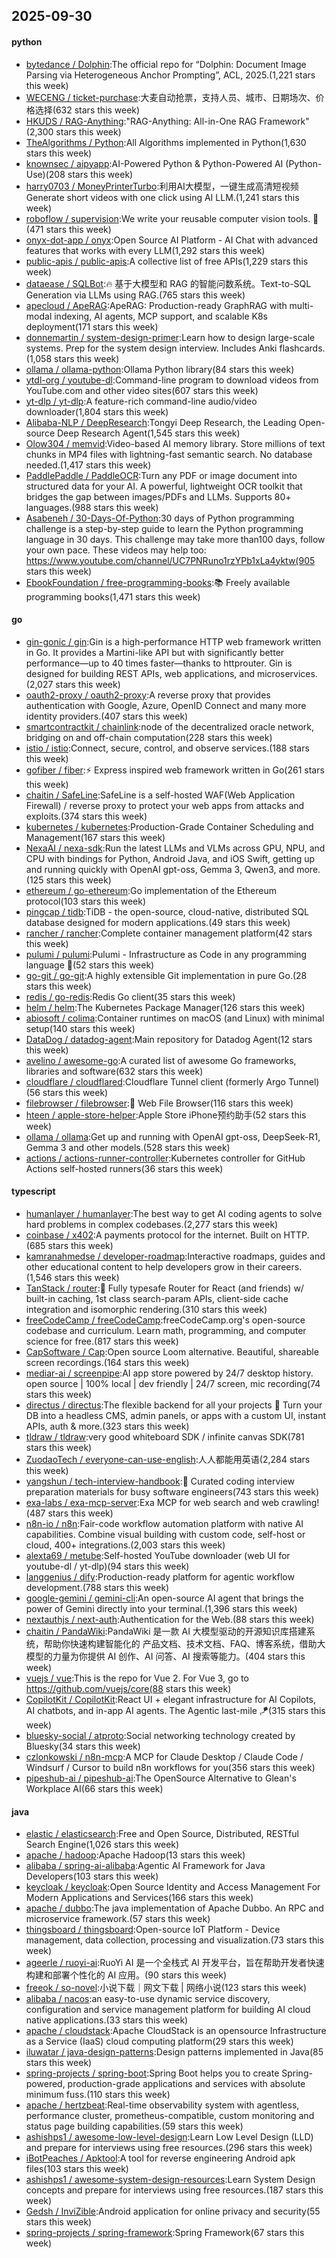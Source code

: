 ## 2025-09-30

#### python
* [bytedance / Dolphin](https://github.com/bytedance/Dolphin):The official repo for “Dolphin: Document Image Parsing via Heterogeneous Anchor Prompting”, ACL, 2025.(1,221 stars this week)
* [WECENG / ticket-purchase](https://github.com/WECENG/ticket-purchase):大麦自动抢票，支持人员、城市、日期场次、价格选择(632 stars this week)
* [HKUDS / RAG-Anything](https://github.com/HKUDS/RAG-Anything):"RAG-Anything: All-in-One RAG Framework"(2,300 stars this week)
* [TheAlgorithms / Python](https://github.com/TheAlgorithms/Python):All Algorithms implemented in Python(1,630 stars this week)
* [knownsec / aipyapp](https://github.com/knownsec/aipyapp):AI-Powered Python & Python-Powered AI (Python-Use)(208 stars this week)
* [harry0703 / MoneyPrinterTurbo](https://github.com/harry0703/MoneyPrinterTurbo):利用AI大模型，一键生成高清短视频 Generate short videos with one click using AI LLM.(1,241 stars this week)
* [roboflow / supervision](https://github.com/roboflow/supervision):We write your reusable computer vision tools. 💜(471 stars this week)
* [onyx-dot-app / onyx](https://github.com/onyx-dot-app/onyx):Open Source AI Platform - AI Chat with advanced features that works with every LLM(1,292 stars this week)
* [public-apis / public-apis](https://github.com/public-apis/public-apis):A collective list of free APIs(1,229 stars this week)
* [dataease / SQLBot](https://github.com/dataease/SQLBot):🔥 基于大模型和 RAG 的智能问数系统。Text-to-SQL Generation via LLMs using RAG.(765 stars this week)
* [apecloud / ApeRAG](https://github.com/apecloud/ApeRAG):ApeRAG: Production-ready GraphRAG with multi-modal indexing, AI agents, MCP support, and scalable K8s deployment(171 stars this week)
* [donnemartin / system-design-primer](https://github.com/donnemartin/system-design-primer):Learn how to design large-scale systems. Prep for the system design interview. Includes Anki flashcards.(1,058 stars this week)
* [ollama / ollama-python](https://github.com/ollama/ollama-python):Ollama Python library(84 stars this week)
* [ytdl-org / youtube-dl](https://github.com/ytdl-org/youtube-dl):Command-line program to download videos from YouTube.com and other video sites(607 stars this week)
* [yt-dlp / yt-dlp](https://github.com/yt-dlp/yt-dlp):A feature-rich command-line audio/video downloader(1,804 stars this week)
* [Alibaba-NLP / DeepResearch](https://github.com/Alibaba-NLP/DeepResearch):Tongyi Deep Research, the Leading Open-source Deep Research Agent(1,545 stars this week)
* [Olow304 / memvid](https://github.com/Olow304/memvid):Video-based AI memory library. Store millions of text chunks in MP4 files with lightning-fast semantic search. No database needed.(1,417 stars this week)
* [PaddlePaddle / PaddleOCR](https://github.com/PaddlePaddle/PaddleOCR):Turn any PDF or image document into structured data for your AI. A powerful, lightweight OCR toolkit that bridges the gap between images/PDFs and LLMs. Supports 80+ languages.(988 stars this week)
* [Asabeneh / 30-Days-Of-Python](https://github.com/Asabeneh/30-Days-Of-Python):30 days of Python programming challenge is a step-by-step guide to learn the Python programming language in 30 days. This challenge may take more than100 days, follow your own pace. These videos may help too: https://www.youtube.com/channel/UC7PNRuno1rzYPb1xLa4yktw(905 stars this week)
* [EbookFoundation / free-programming-books](https://github.com/EbookFoundation/free-programming-books):📚 Freely available programming books(1,471 stars this week)

#### go
* [gin-gonic / gin](https://github.com/gin-gonic/gin):Gin is a high-performance HTTP web framework written in Go. It provides a Martini-like API but with significantly better performance—up to 40 times faster—thanks to httprouter. Gin is designed for building REST APIs, web applications, and microservices.(2,027 stars this week)
* [oauth2-proxy / oauth2-proxy](https://github.com/oauth2-proxy/oauth2-proxy):A reverse proxy that provides authentication with Google, Azure, OpenID Connect and many more identity providers.(407 stars this week)
* [smartcontractkit / chainlink](https://github.com/smartcontractkit/chainlink):node of the decentralized oracle network, bridging on and off-chain computation(228 stars this week)
* [istio / istio](https://github.com/istio/istio):Connect, secure, control, and observe services.(188 stars this week)
* [gofiber / fiber](https://github.com/gofiber/fiber):⚡️ Express inspired web framework written in Go(261 stars this week)
* [chaitin / SafeLine](https://github.com/chaitin/SafeLine):SafeLine is a self-hosted WAF(Web Application Firewall) / reverse proxy to protect your web apps from attacks and exploits.(374 stars this week)
* [kubernetes / kubernetes](https://github.com/kubernetes/kubernetes):Production-Grade Container Scheduling and Management(167 stars this week)
* [NexaAI / nexa-sdk](https://github.com/NexaAI/nexa-sdk):Run the latest LLMs and VLMs across GPU, NPU, and CPU with bindings for Python, Android Java, and iOS Swift, getting up and running quickly with OpenAI gpt-oss, Gemma 3, Qwen3, and more.(125 stars this week)
* [ethereum / go-ethereum](https://github.com/ethereum/go-ethereum):Go implementation of the Ethereum protocol(103 stars this week)
* [pingcap / tidb](https://github.com/pingcap/tidb):TiDB - the open-source, cloud-native, distributed SQL database designed for modern applications.(49 stars this week)
* [rancher / rancher](https://github.com/rancher/rancher):Complete container management platform(42 stars this week)
* [pulumi / pulumi](https://github.com/pulumi/pulumi):Pulumi - Infrastructure as Code in any programming language 🚀(52 stars this week)
* [go-git / go-git](https://github.com/go-git/go-git):A highly extensible Git implementation in pure Go.(28 stars this week)
* [redis / go-redis](https://github.com/redis/go-redis):Redis Go client(35 stars this week)
* [helm / helm](https://github.com/helm/helm):The Kubernetes Package Manager(126 stars this week)
* [abiosoft / colima](https://github.com/abiosoft/colima):Container runtimes on macOS (and Linux) with minimal setup(140 stars this week)
* [DataDog / datadog-agent](https://github.com/DataDog/datadog-agent):Main repository for Datadog Agent(12 stars this week)
* [avelino / awesome-go](https://github.com/avelino/awesome-go):A curated list of awesome Go frameworks, libraries and software(632 stars this week)
* [cloudflare / cloudflared](https://github.com/cloudflare/cloudflared):Cloudflare Tunnel client (formerly Argo Tunnel)(56 stars this week)
* [filebrowser / filebrowser](https://github.com/filebrowser/filebrowser):📂 Web File Browser(116 stars this week)
* [hteen / apple-store-helper](https://github.com/hteen/apple-store-helper):Apple Store iPhone预约助手(52 stars this week)
* [ollama / ollama](https://github.com/ollama/ollama):Get up and running with OpenAI gpt-oss, DeepSeek-R1, Gemma 3 and other models.(528 stars this week)
* [actions / actions-runner-controller](https://github.com/actions/actions-runner-controller):Kubernetes controller for GitHub Actions self-hosted runners(36 stars this week)

#### typescript
* [humanlayer / humanlayer](https://github.com/humanlayer/humanlayer):The best way to get AI coding agents to solve hard problems in complex codebases.(2,277 stars this week)
* [coinbase / x402](https://github.com/coinbase/x402):A payments protocol for the internet. Built on HTTP.(685 stars this week)
* [kamranahmedse / developer-roadmap](https://github.com/kamranahmedse/developer-roadmap):Interactive roadmaps, guides and other educational content to help developers grow in their careers.(1,546 stars this week)
* [TanStack / router](https://github.com/TanStack/router):🤖 Fully typesafe Router for React (and friends) w/ built-in caching, 1st class search-param APIs, client-side cache integration and isomorphic rendering.(310 stars this week)
* [freeCodeCamp / freeCodeCamp](https://github.com/freeCodeCamp/freeCodeCamp):freeCodeCamp.org's open-source codebase and curriculum. Learn math, programming, and computer science for free.(817 stars this week)
* [CapSoftware / Cap](https://github.com/CapSoftware/Cap):Open source Loom alternative. Beautiful, shareable screen recordings.(164 stars this week)
* [mediar-ai / screenpipe](https://github.com/mediar-ai/screenpipe):AI app store powered by 24/7 desktop history. open source | 100% local | dev friendly | 24/7 screen, mic recording(74 stars this week)
* [directus / directus](https://github.com/directus/directus):The flexible backend for all your projects 🐰 Turn your DB into a headless CMS, admin panels, or apps with a custom UI, instant APIs, auth & more.(323 stars this week)
* [tldraw / tldraw](https://github.com/tldraw/tldraw):very good whiteboard SDK / infinite canvas SDK(781 stars this week)
* [ZuodaoTech / everyone-can-use-english](https://github.com/ZuodaoTech/everyone-can-use-english):人人都能用英语(2,284 stars this week)
* [yangshun / tech-interview-handbook](https://github.com/yangshun/tech-interview-handbook):💯 Curated coding interview preparation materials for busy software engineers(743 stars this week)
* [exa-labs / exa-mcp-server](https://github.com/exa-labs/exa-mcp-server):Exa MCP for web search and web crawling!(487 stars this week)
* [n8n-io / n8n](https://github.com/n8n-io/n8n):Fair-code workflow automation platform with native AI capabilities. Combine visual building with custom code, self-host or cloud, 400+ integrations.(2,003 stars this week)
* [alexta69 / metube](https://github.com/alexta69/metube):Self-hosted YouTube downloader (web UI for youtube-dl / yt-dlp)(94 stars this week)
* [langgenius / dify](https://github.com/langgenius/dify):Production-ready platform for agentic workflow development.(788 stars this week)
* [google-gemini / gemini-cli](https://github.com/google-gemini/gemini-cli):An open-source AI agent that brings the power of Gemini directly into your terminal.(1,396 stars this week)
* [nextauthjs / next-auth](https://github.com/nextauthjs/next-auth):Authentication for the Web.(88 stars this week)
* [chaitin / PandaWiki](https://github.com/chaitin/PandaWiki):PandaWiki 是一款 AI 大模型驱动的开源知识库搭建系统，帮助你快速构建智能化的 产品文档、技术文档、FAQ、博客系统，借助大模型的力量为你提供 AI 创作、AI 问答、AI 搜索等能力。(404 stars this week)
* [vuejs / vue](https://github.com/vuejs/vue):This is the repo for Vue 2. For Vue 3, go to https://github.com/vuejs/core(88 stars this week)
* [CopilotKit / CopilotKit](https://github.com/CopilotKit/CopilotKit):React UI + elegant infrastructure for AI Copilots, AI chatbots, and in-app AI agents. The Agentic last-mile 🪁(315 stars this week)
* [bluesky-social / atproto](https://github.com/bluesky-social/atproto):Social networking technology created by Bluesky(34 stars this week)
* [czlonkowski / n8n-mcp](https://github.com/czlonkowski/n8n-mcp):A MCP for Claude Desktop / Claude Code / Windsurf / Cursor to build n8n workflows for you(356 stars this week)
* [pipeshub-ai / pipeshub-ai](https://github.com/pipeshub-ai/pipeshub-ai):The OpenSource Alternative to Glean's Workplace AI(66 stars this week)

#### java
* [elastic / elasticsearch](https://github.com/elastic/elasticsearch):Free and Open Source, Distributed, RESTful Search Engine(1,026 stars this week)
* [apache / hadoop](https://github.com/apache/hadoop):Apache Hadoop(13 stars this week)
* [alibaba / spring-ai-alibaba](https://github.com/alibaba/spring-ai-alibaba):Agentic AI Framework for Java Developers(103 stars this week)
* [keycloak / keycloak](https://github.com/keycloak/keycloak):Open Source Identity and Access Management For Modern Applications and Services(166 stars this week)
* [apache / dubbo](https://github.com/apache/dubbo):The java implementation of Apache Dubbo. An RPC and microservice framework.(57 stars this week)
* [thingsboard / thingsboard](https://github.com/thingsboard/thingsboard):Open-source IoT Platform - Device management, data collection, processing and visualization.(73 stars this week)
* [ageerle / ruoyi-ai](https://github.com/ageerle/ruoyi-ai):RuoYi AI 是一个全栈式 AI 开发平台，旨在帮助开发者快速构建和部署个性化的 AI 应用。(90 stars this week)
* [freeok / so-novel](https://github.com/freeok/so-novel):小说下载｜网文下载 | 网络小说(123 stars this week)
* [alibaba / nacos](https://github.com/alibaba/nacos):an easy-to-use dynamic service discovery, configuration and service management platform for building AI cloud native applications.(33 stars this week)
* [apache / cloudstack](https://github.com/apache/cloudstack):Apache CloudStack is an opensource Infrastructure as a Service (IaaS) cloud computing platform(29 stars this week)
* [iluwatar / java-design-patterns](https://github.com/iluwatar/java-design-patterns):Design patterns implemented in Java(85 stars this week)
* [spring-projects / spring-boot](https://github.com/spring-projects/spring-boot):Spring Boot helps you to create Spring-powered, production-grade applications and services with absolute minimum fuss.(110 stars this week)
* [apache / hertzbeat](https://github.com/apache/hertzbeat):Real-time observability system with agentless, performance cluster, prometheus-compatible, custom monitoring and status page building capabilities.(59 stars this week)
* [ashishps1 / awesome-low-level-design](https://github.com/ashishps1/awesome-low-level-design):Learn Low Level Design (LLD) and prepare for interviews using free resources.(296 stars this week)
* [iBotPeaches / Apktool](https://github.com/iBotPeaches/Apktool):A tool for reverse engineering Android apk files(103 stars this week)
* [ashishps1 / awesome-system-design-resources](https://github.com/ashishps1/awesome-system-design-resources):Learn System Design concepts and prepare for interviews using free resources.(187 stars this week)
* [Gedsh / InviZible](https://github.com/Gedsh/InviZible):Android application for online privacy and security(55 stars this week)
* [spring-projects / spring-framework](https://github.com/spring-projects/spring-framework):Spring Framework(67 stars this week)
